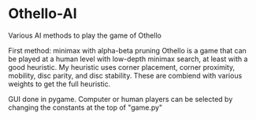 # Othello-AI
Various AI methods to play the game of Othello

First method: minimax with alpha-beta pruning
  Othello is a game that can be played at a human level with low-depth minimax search, at least with a good heuristic.
  My heuristic uses corner placement, corner proximity, mobility, disc parity, and disc stability. These are combiend with
  various weights to get the full heuristic.
  
  GUI done in pygame. Computer or human players can be selected by changing the constants at the top of "game.py"
